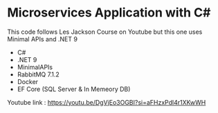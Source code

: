 # Microservices Application with C#
This code follows Les Jackson Course on Youtube but this one uses Minimal APIs and .NET 9

- C#
- .NET 9
- MinimalAPIs
- RabbitMQ 7.1.2
- Docker
- EF Core (SQL Server & In Memeory DB)


Youtube link : https://youtu.be/DgVjEo3OGBI?si=aFHzxPdl4r1XKwWH
